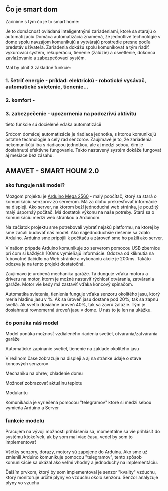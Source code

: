 ## Čo je smart dom

Začnime s tým čo je to smart home:

Je to domácnosť ovládaná inteligentnými zariadeniami, ktoré sa starajú o automatizáciu
Domáca automatizácia znamená, že jednotlivé technológie v dome spolu navzájom komunikujú a vytvárajú prostredie presne podľa predstáv užívateľa. Zariadenia dokážu spolu komunikovať a tým riadiť vykurovací systém, rekuperáciu, tienenie (žalúzie) a osvetlenie, dokonca zavlažovanie a zabezpečovací systém.

Mal by plniť 3 základné funkcie:
###     1. šetriť energie - príklad: elektrickú - robotické vysávač, automatické svietenie, tienenie...

###     2. komfort - 

###     3. zabezpečenie - upozornenia na podozrivú aktivitu

tieto funkcie sú docielené vďaka automatizácii

Srdcom domácej automatizácie je riadiaca jednotka, s ktorou komunikujú ostatné technológie a celý rad senzorov.
Zaujímavé je to, že zariadenia nekomunikújú iba s riadiacou jednotkou, ale aj medzi sebou, čím je dosiahnuté efektívne fungovanie. Takto nastavený systém dokáže fungovať aj mesiace bez zásahu.


## AMAVET - SMART HOUM 2.0

### ako funguje náš model?

Mozgom projektu je [Arduino Mega 2560]() - malý poočítač, ktorý sa stará o komunikáciu senzorov zo serverom. Má za úlohu prekresľovať informácie na displeji.
Ako server, na ktorom beží jednoduchá web stránka, je použitý malý úspornáý počítač. Má dostatok výkonu na naše potreby. Stará sa o komunikáciu medzi web stránkou a Arduinom.  

Na začiatok projektu sme potrebovali vybrať nejakú platformu, na ktorej by sme začali budovať náš model. Ako najjednoduchšie riešenie sa zdalo Arduino. Arduino sme pripojili k počítaču a zároveň sme ho pužili ako server.

V našom prípade Arduino komunikuje zo serverom pomocou USB zbernice pri čom si každých 100ms vymieňajú informácie. Odozva od kliknutia na ľubovoľné tlačidlo na Web stránke a vykonaniu akcie je 200ms. Takáto odozva je na tento projekt dostatočná.

Zaujímavo je urobená mechanika garáže. Tá dunguje vďaka motoru a driveru na motor, ktorm je možné nastaviť rýchlosť otvárania, zatvárania garáže. Motor vie kedy má zastaviť vďaka koncový spínačom.

Automatika svietenia, tienienia funguje vďaka senzoru okolitého jasu, ktorý meria hladinu jasu v %. Ak sa úroveň jasu dostane pod 20%, tak sa zapnú svetlá. Ak svetlo dosiahne úroveň 40%, tak sa zavrú žalúzie. Tým je dosiahnutá rovnomerná úroveň jasu v dome. U nás to je len na ukážku.

### čo ponúka náš model

Model ponúka možnosť vzdialeného riadenia svetiel, otvárania/zatvárania garáže

Automatické zapínanie svetiel, tienenie na základe okolitého jasu

V reálnom čase zobrazuje na displeji a aj na stránke údaje o stave koncových senzorov

Mechaniku na ohrev, chladenie domu

Možnosť zobrazovať aktuálnu teplotu

Modularitu

Komunikácia je vyriešená pomocou "telegramov" ktoré si medzi sebou vymieňa Arduino a Server
 



### funkcie modelu

Pracujem na vývoji možnosti prihlásenia sa, momentálne sa vie prihlásiť do systému ktokoľvek, ak by som mal viac času, vedel by som to implementovať

Všetky senzory, dorazy, motory sú zapojené do Arduina. Ako sme už zmienili Arduino komunikuje pomocou "telegramov", tento spôsob komunikácie sa ukázal ako veľmi vhodný a jednoduchý na implementáciu.

Ďalším prvkom, ktorý by som implementoval je senzor "kvality" vzduchu, ktorý monitoruje určité plyny vo  vzduchu okolo senzoru. Senzor analyzuje plyny vo vzuchu 

